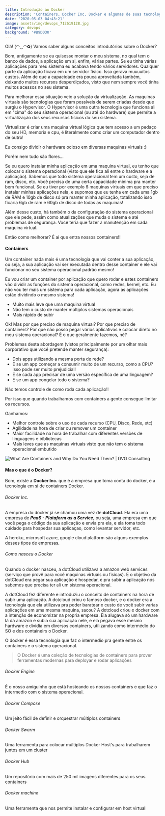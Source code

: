 ```yaml
---
title: Introdução ao Docker
description: 'Containers, Docker Inc, Docker e algumas de suas tecnologias'
date: '2020-05-03 04:43:21'
image: assets/img/devops_712619128.jpg
category: devops
background: '#B9D030'
---
```

Olá! (◠‿◠✿) Vamos saber alguns conceitos introdutórios sobre o Docker?

Bom, antigamente se eu quisesse montar o meu sistema, no qual tem o banco de dados, a aplicação em si, enfim, várias partes. Se eu tinha várias aplicações para meu sistema eu acabava tendo vários servidores. Qualquer parte da aplicação ficava em um servidor físico. Isso gerava muuuuitos custos. Além de que a capacidade era pouca aproveitada também, deixando muitos recursos desperdiçados, visto que nem sempre você tinha muitos acessos no seu sistema.

Para melhorar essa situação veio a solução da virtualização. As maquinas virtuais são tecnologias que foram possíveis de serem criadas desde que surgiu o Hypervisor. O Hypervisor é uma outra tecnologia que funciona ali em "cima" do seu sistema operacional (ou até do hardware) que permite a virtualização dos seus recursos físicos do seu sistema. 

Virtualizar é criar uma maquina virtual lógica que tem acesso a um pedaço do seu HD, memoria e cpu, é literalmente como criar um computador dentro de outro!

Eu consigo dividir o hardware ocioso em diversas maquinas virtuais :)

Porém nem tudo são flores...

Se eu quero instalar minha aplicação em uma maquina virtual, eu tenho que colocar o sistema operacional (visto que ele fica ali entre o hardware e a aplicação). Sabemos que todo sistema operacional tem um custo, seja de ram, disco, etc. Você precisa de uma certa capacidade minima pra manter bem funcional. Se eu tiver por exemplo 6 maquinas virtuais em que preciso instalar minhas aplicações nela, e supomos que eu tenha em cada uma 1gb de RAM e 10gb de disco só pra manter minha aplicação, totalizando isso ficaria 6gb de ram e 60gb de disco de todas as maquinas!

Além desse custo, há também o da configuração do sistema operacional que ele pede, assim como atualizações que muda o sistema e até problemas de segurança. Você teria que fazer a manutenção em cada maquina virtual.

Então como melhorar? É ai que entra nossos containers!!

#### Containers

Um container nada mais é uma tecnologia que vai conter a sua aplicação, ou seja, a sua aplicação vai ser executada dentro desse container e ele vai funcionar no seu sistema operacional padrão mesmo!

Eu vou criar um container por aplicação que quero rodar e estes containers vão dividir as funções do sistema operacional, como redes, kernel, etc. Eu não vou ter mais um sistema para cada aplicação, agora as aplicações estão dividindo o mesmo sistema!

* Muito mais leve que uma maquina virtual
* Não tem o custo de manter múltiplos sistemas operacionais
* Mais rápido de subir

Ok! Mas por que preciso de maquina virtual? Por que preciso de containers? Por que não posso pegar vários aplicativos e colocar direto no meu sistema operacional? É o que geralmente fazemos, né?

Problemas desta abordagem (vistos principalmente por um olhar mais corporativo que você pretende manter segurança):

* Dois apps utilizando a mesma porta de rede? 
* E se um app começar a consumir muito de um recurso, como a CPU? Isso pode ser muito prejudicial!
* E se cada app precisar de uma versão específica de uma linguagem?
* E se um app congelar todo o sistema?

Não temos controle de como roda cada aplicação!!

Por isso que quando trabalhamos com containers a gente consegue limitar os recursos.

Ganhamos:

* Melhor controle sobre o uso de cada recurso (CPU, Disco, Rede, etc)
* Agilidade na hora de criar ou remover um container
* Maior facilidade na hora de trabalhar com diferentes versões de linguagens e bibliotecas
* Mais leves que as maquinas virtuais visto que não tem o sistema operacional embutido

![What Are Containers and Why Do You Need Them? | DVO Consulting](https://i2.wp.com/www.dvoconsult.com/wp-content/uploads/2019/04/containers-vs-virtual-machines.jpg?fit=1024%2C536&ssl=1&is-pending-load=1)

#### Mas o que é o Docker?

Bom, existe a **Docker Inc.** que é a empresa que toma conta do docker, e a tecnologia em si de containers Docker.

###### Docker Inc.

A empresa do docker já se chamou uma vez de **dotCloud**. Ela era uma empresa de ***PaaS - Plataform as a Service***, ou seja, uma empresa em que você pega o código da sua aplicação e envia pra ela, e ela toma todo cuidado para hospedar sua aplicaçao, como levantar servidor, etc.

A heroku, microsoft azure, google cloud platform são alguns exemplos desses tipos de empresas.

###### Como nasceu o Docker

Quando o docker nasceu, a dotCloud utilizava a amazon web services (serviço que provê para você maquinas virtuais ou fisicas). E o objetivo da dotCloud era pegar sua aplicação e hospedar, e pra subir a aplicação nós sabemos que precisa ter ali um sistema operacional. 

A dotCloud fez diferente e introduziu o conceito de containers na hora de subir uma aplicação. A dotcloud criou o famoso docker, e o docker era a tecnologia que ela utilizava pra poder baratear o custo de você subir varias aplicações em uma mesma maquina, sacou? A dotcloud criou o docker com a intenção de economizar na propria empresa. Ela alugava só um hardware lá da amazon e subia sua aplicação nele, e ela pegava esse mesmo hardware e dividia em diversos containers, utilizando como intermédio do SO e dos containeirs o Docker.

O docker é essa tecnologia que faz o intermedio pra gente entre os containers e o sistema operacional.

> O Docker é uma coleção de tecnologias de containers para prover ferramentas modernas para deployar e rodar aplicações

###### Docker Engine

É o nosso amiguinho que está hosteando os nossos containers e que faz o intermedio com o sistema operacional.

###### Docker Compose

Um jeito fácil de definir e orquestrar múltiplos containers

###### Docker Swarm

Uma ferramenta para colocar múltiplos Docker Host's para trabalharem juntos em um cluster

###### Docker Hub

Um repositório com mais de 250 mil imagens diferentes para os seus containers

###### Docker machine

Uma ferramenta que nos permite instalar e configurar em host virtual
